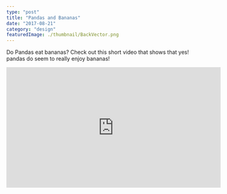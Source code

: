 ```yaml
---
type: "post"
title: "Pandas and Bananas"
date: "2017-08-21"
category: "design"
featuredImage: ./thumbnail/BackVector.png
---
```


Do Pandas eat bananas? Check out this short video that shows that yes! pandas do
seem to really enjoy bananas!

<iframe width="560" height="315" src="https://www.youtube.com/embed/4SZl1r2O_bY" frameborder="0" allowfullscreen></iframe>
